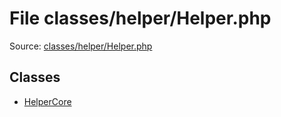 File classes/helper/Helper.php
=========

Source: [classes/helper/Helper.php](https://github.com/PrestaShop/PrestaShop/blob/1.6.0.12/classes/helper/Helper.php)


Classes
-------

* [HelperCore](class.HelperCore.md)


